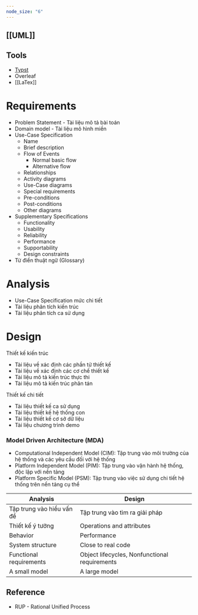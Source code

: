 ```yaml
---
node_size: "6"
---
```

## [[UML]]
## Tools
- [Typst](https://typst.app/)
- Overleaf
- [[LaTex]]

# Requirements
- Problem Statement - Tài liệu mô tả bài toán
- Domain model - Tài liệu mô hình miền
- Use-Case Specification
    - Name
    - Brief description
    - Flow of Events
        - Normal basic flow
        - Alternative flow
    - Relationships
    - Activity diagrams
    - Use-Case diagrams
    - Special requirements
    - Pre-conditions
    - Post-conditions
    - Other diagrams
- Supplementary Specifications
    - Functionality
    - Usability
    - Reliability
    - Performance
    - Supportability
    - Design constraints
- Từ điển thuật ngữ (Glossary)
# Analysis
- Use-Case Specification mức chi tiết
- Tài liệu phân tích kiến trúc
- Tài liệu phân tích ca sử dụng
# Design
Thiết kế kiến trúc
- Tài liệu về xác định các phần tử thiết kế
- Tài liệu về xác định các cơ chế thiết kế
- Tài liệu mô tả kiến trúc thực thi
- Tài liệu mô tả kiến trúc phân tán

Thiết kế chi tiết
- Tài liệu thiết kế ca sử dụng
- Tài liệu thiết kế hệ thống con
- Tài liệu thiết kế cơ sở dữ liệu
- Tài liệu chương trình demo

### Model Driven Architecture (MDA)
- Computational Independent Model (CIM): Tập trung vào môi trường của hệ thống và các yêu cầu đối với hệ thống
- Platform Independent Model (PIM): Tập trung vào vận hành hệ thống, độc lập với nền tảng
- Platform Specific Model (PSM): Tập trung vào việc sử dụng chi tiết hệ thống trên nền tảng cụ thể

| Analysis                  | Design                                        |
| ------------------------- | --------------------------------------------- |
| Tập trung vào hiểu vấn đề | Tập trung vào tìm ra giải pháp                |
| Thiết kế ý tưởng          | Operations and attributes                     |
| Behavior                  | Performance                                   |
| System structure          | Close to real code                            |
| Functional requirements   | Object lifecycles, Nonfunctional requirements |
| A small model             | A large model                                 |

## Reference
- RUP - Rational Unified Process